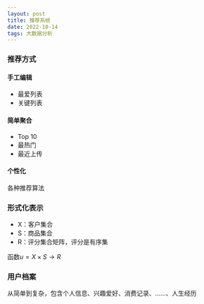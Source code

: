 ```yaml
---
layout: post
title: 推荐系统
date: 2022-10-14
tags: 大数据分析
---
```


### 推荐方式

#### 手工编辑

- 最爱列表
- 关键列表

#### 简单聚合

- Top 10
- 最热门
- 最近上传

#### 个性化

各种推荐算法

### 形式化表示

- X：客户集合
- S：商品集合
- R：评分集合矩阵，评分是有序集

函数$u=X \times S \rightarrow R$

### 用户档案

从简单到复杂，包含个人信息、兴趣爱好、消费记录、……、人生经历